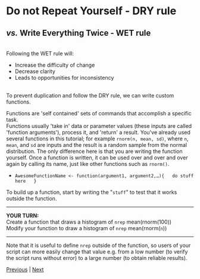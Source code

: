 # **D**o not **R**epeat **Y**ourself - DRY rule

## *vs.* **W**rite **E**verything **T**wice - WET rule

<br/>
Following the WET rule will:  

* Increase the difficulty of change  
* Decrease clarity  
* Leads to opportunities for inconsistency  
<br/>
To prevent duplication and follow the DRY rule, we can write custom functions.  

Functions are 'self contained' sets of commands that accomplish a specific task.   
Functions usually 'take in' data or parameter values (these inputs are called 'function arguments'), process it, and 'return' a result. 
You've already used several functions in this tutorial; for example `rnorm(n, mean, sd)`, where `n`, `mean`, and `sd` are inputs and the result is a random sample from the normal distribution. 
The only difference here is that you are writing the function yourself. 
Once a function is written, it can be used over and over and over again by calling its name, just like other functions such as `rnorm()`. 

* `AwesomeFunctionName <- function(argument1, argument2,…){  
do stuff here  
}`

To build up a function, start by writing the "`stuff`" to test that it works outside the function.

***

**YOUR TURN:**  
Create a function that draws a histogram of `nrep` mean(rnorm(100))  
Modify your function to draw a histogram of `nrep` mean(rnorm(`n`))


***

Note that it is useful to define `nrep` outside of the function, so users of your script can more easily change that value e.g. from a low number (to verify the script runs without error) to a large number (to obtain reliable results).  

[Previous](./number-of-simulations-nrep.md) | [Next](./check-alpha.md)
